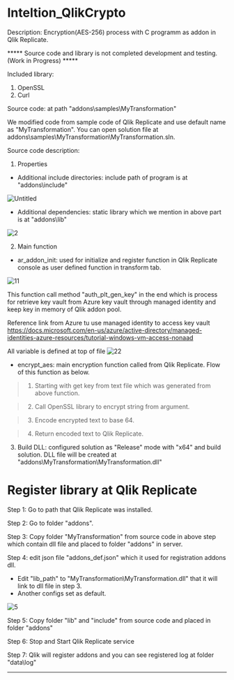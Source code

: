 # Inteltion_QlikCrypto

Description: Encryption(AES-256) process with C programm as addon in Qlik Replicate.

***** Source code and library is not completed development and testing. (Work in Progress) *****

Included library: 
1. OpenSSL
2. Curl

Source code: at path "addons\samples\MyTransformation"

We modified code from sample code of Qlik Replicate and use default name as "MyTransformation". You can open solution file at addons\samples\MyTransformation\MyTransformation.sln.

Source code description:

1. Properties
- Additional include directories: include path of program is at "addons\include"

![Untitled](https://user-images.githubusercontent.com/54891949/128844489-7f92db5d-9192-48e2-9eba-5d11ccad6cbe.jpg)

- Additional dependencies: static library which we mention in above part is at "addons\lib"

![2](https://user-images.githubusercontent.com/54891949/128844510-870a8bf8-78c1-49b0-8565-8e213a8a39b5.jpg)

2. Main function
- ar_addon_init: used for initialize and register function in Qlik Replicate console as user defined function in transform tab.

![11](https://user-images.githubusercontent.com/54891949/130902148-90575703-41d4-446c-873d-557d569fc3b7.jpg)

This function call method "auth_plt_gen_key" in the end which is process for retrieve key vault from Azure key vault through managed identity and keep key in memory of Qlik addon pool.

Reference link from Azure tu use managed identity to access key vault 
https://docs.microsoft.com/en-us/azure/active-directory/managed-identities-azure-resources/tutorial-windows-vm-access-nonaad

All variable is defined at top of file
![22](https://user-images.githubusercontent.com/54891949/130902625-bfc113fe-f42a-4056-b356-49fce3e2d9e3.jpg)


- encrypt_aes: main encryption function called from Qlik Replicate. Flow of this function as below.
> 1) Starting with get key from text file which was generated from above function.

> 2) Call OpenSSL library to encrypt string from argument.

> 3) Encode encrypted text to base 64.

> 4) Return encoded text to Qlik Replicate.

3. Build DLL: configured solution as "Release" mode with "x64" and build solution. DLL file will be created at "addons\MyTransformation\MyTransformation.dll"



# Register library at Qlik Replicate

Step 1: Go to path that Qlik Replicate was installed.

Step 2: Go to folder "addons".

Step 3: Copy folder "MyTransformation" from source code in above step which contain dll file and placed to folder "addons" in server.

Step 4: edit json file "addons_def.json" which it used for registration addons dll.
- Edit "lib_path" to "MyTransformation\\MyTransformation.dll" that it will link to dll file in step 3.
- Another configs set as default.

![5](https://user-images.githubusercontent.com/54891949/128848949-6698cca2-5249-4923-8af2-997059f6b677.jpg)

Step 5: Copy folder "lib" and "include" from source code and placed in folder "addons"

Step 6: Stop and Start Qlik Replicate service

Step 7: Qlik will register addons and you can see registered log at folder "data\log"


------

